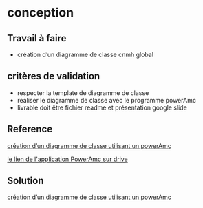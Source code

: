 # conception
## Travail à faire

- création d’un diagramme de classe cnmh global 

## critères de validation
- respecter la template de diagramme de classe
- realiser le diagramme de classe avec le programme powerAmc 
- livrable doit être fichier readme et présentation google slide 


## Reference
[création d’un diagramme de classe utilisant un powerAmc](https://www.youtube.com/watch?v=s3aR3GPdXUA) 

[le lien de l'application PowerAmc sur drive](https://drive.google.com/drive/folders/1Do18IciHx7k5eW7zYHPkwMWWJobaW6s2) 

## Solution
[création d’un diagramme de classe utilisant un powerAmc](https://www.youtube.com/watch?v=s3aR3GPdXUA) 


